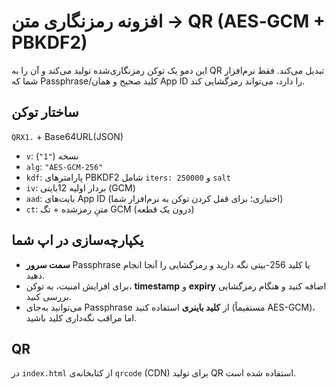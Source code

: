 # افزونه رمزنگاری متن → QR (AES‑GCM + PBKDF2)

این دمو یک توکن رمزنگاری‌شده تولید می‌کند و آن را به QR تبدیل می‌کند. فقط نرم‌افزار شما که Passphrase/کلید صحیح و همان App ID را دارد، می‌تواند رمزگشایی کند.

## ساختار توکن
`QRX1.` + Base64URL(JSON)
- `v`: نسخه (`"1"`)
- `alg`: `"AES-GCM-256"`
- `kdf`: پارامترهای PBKDF2 شامل `iters: 250000` و `salt`
- `iv`: بردار اولیه 12‌بایتی (GCM)
- `aad`: بایت‌های App ID (اختیاری؛ برای قفل کردن توکن به نرم‌افزار شما)
- `ct`: متنِ رمز‌شده + تگ GCM (درون یک قطعه)

## یکپارچه‌سازی در اپ شما
- **سمت سرور** Passphrase یا کلید 256-بیتی نگه دارید و رمزگشایی را آنجا انجام دهید.
- برای افزایش امنیت، به توکن، **timestamp** و **expiry** اضافه کنید و هنگام رمزگشایی بررسی کنید.
- می‌توانید به‌جای Passphrase از **کلید باینری** استفاده کنید (مستقیماً AES-GCM)، اما مراقب نگه‌داری کلید باشید.

## QR
در `index.html` از کتابخانه‌ی `qrcode` (CDN) برای تولید QR استفاده شده است.
